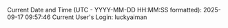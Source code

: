 Current Date and Time (UTC - YYYY-MM-DD HH:MM:SS formatted): 2025-09-17 09:57:46
Current User's Login: luckyaiman
